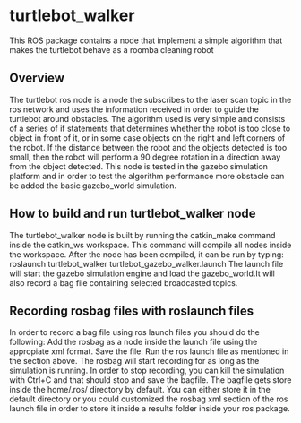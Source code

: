 # turtlebot_walker
This ROS package contains a node that implement a simple algorithm that makes the turtlebot behave as a roomba cleaning robot

## Overview
The turtlebot ros node is a node the subscribes to the laser scan topic in the ros network and uses the information received in order to guide the turtlebot around obstacles. The algorithm used is very simple and consists of a series of if statements that determines whether the robot is too close to object in front of it, or in some case objects on the right and left corners of the robot. If the distance between the robot and the objects detected is too small, then the robot will perform a 90 degree rotation in a direction away from the object detected. This node is tested in the gazebo simulation platform and in order to test the algorithm performance more obstacle can be added the basic gazebo_world simulation. 
## How to build and run turtlebot_walker node
The turtlebot_walker node is built by running the catkin_make command inside the catkin_ws workspace. This command will compile all nodes inside the workspace. After the node has been compiled, it can be run by typing:
roslaunch turtlebot_walker turtlebot_gazebo_walker.launch
The launch file will start the gazebo simulation engine and load the gazebo_world.It will also record a bag file containing selected broadcasted topics.
## Recording rosbag files with roslaunch files
In order to record a bag file using ros launch files you should do the following:
Add the rosbag as a node inside the launch file using the appropiate xml format.
Save the file.
Run the ros launch file as mentioned in the section above. The rosbag will start recording for as long as the simulation is running. In order to stop recording, you can kill the simulation with Ctrl+C and that should stop and save the bagfile. The bagfile gets store inside the home/.ros/ directory by default. You can either store it in the default directory or you could customized the rosbag xml section of the ros launch file in order to store it inside a results folder inside your ros package.

